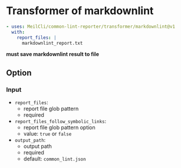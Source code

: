 # Transformer of markdownlint
```yml
- uses: MeilCli/common-lint-reporter/transformer/markdownlint@v1
  with:
    report_files: |
      markdownlint_report.txt
```

**must save markdownlint result to file**

## Option
### Input
- `report_files`:
  - report file glob pattern
  - required
- `report_files_follow_symbolic_links`:
  - report file glob pattern option
  - value: `true` or `false`
- `output_path`:
  - output path
  - required
  - default: `common_lint.json`